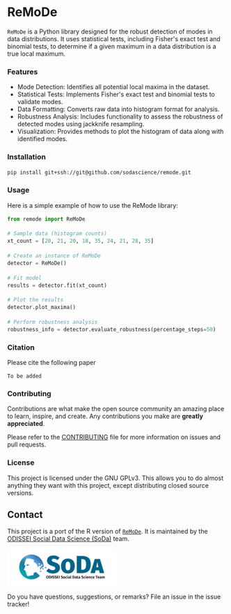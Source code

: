 # ReMoDe

`ReMoDe` is a Python library designed for the robust detection of modes in data distributions. It uses statistical tests, including Fisher's exact test and binomial tests, to determine if a given maximum in a data distribution is a true local maximum.

### Features
- Mode Detection: Identifies all potential local maxima in the dataset.
- Statistical Tests: Implements Fisher's exact test and binomial tests to validate modes.
- Data Formatting: Converts raw data into histogram format for analysis.
- Robustness Analysis: Includes functionality to assess the robustness of detected modes using jackknife resampling.
- Visualization: Provides methods to plot the histogram of data along with identified modes.

### Installation

```bash
pip install git+ssh://git@github.com/sodascience/remode.git
```

### Usage

Here is a simple example of how to use the ReMode library:

```python
from remode import ReMoDe

# Sample data (histogram counts)
xt_count = [20, 21, 20, 18, 35, 24, 21, 28, 35]

# Create an instance of ReMoDe
detector = ReMoDe()

# Fit model
results = detector.fit(xt_count)

# Plot the results
detector.plot_maxima()

# Perform robustness analysis
robustness_info = detector.evaluate_robustness(percentage_steps=50)

```


### Citation

Please cite the following paper
```
To be added
```

### Contributing

Contributions are what make the open source community an amazing place
to learn, inspire, and create. Any contributions you make are **greatly
appreciated**.

Please refer to the
[CONTRIBUTING](https://github.com/sodascience/remode/blob/main/CONTRIBUTING.md)
file for more information on issues and pull requests.


### License

This project is licensed under the GNU GPLv3. This allows you to do almost anything they want with this project, except distributing closed source versions. 


## Contact

This project is a port of the R version of [`ReMoDe`](https://github.com/hvdmaas/remode). It is maintained by the [ODISSEI Social Data
Science (SoDa)](https://odissei-data.nl/nl/soda/) team.

<img src="soda_logo.png" alt="SoDa logo" width="250px"/>

Do you have questions, suggestions, or remarks? File an issue in the issue
tracker!
